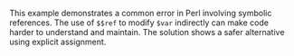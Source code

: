 This example demonstrates a common error in Perl involving symbolic references.  The use of `$$ref` to modify `$var` indirectly can make code harder to understand and maintain.  The solution shows a safer alternative using explicit assignment.